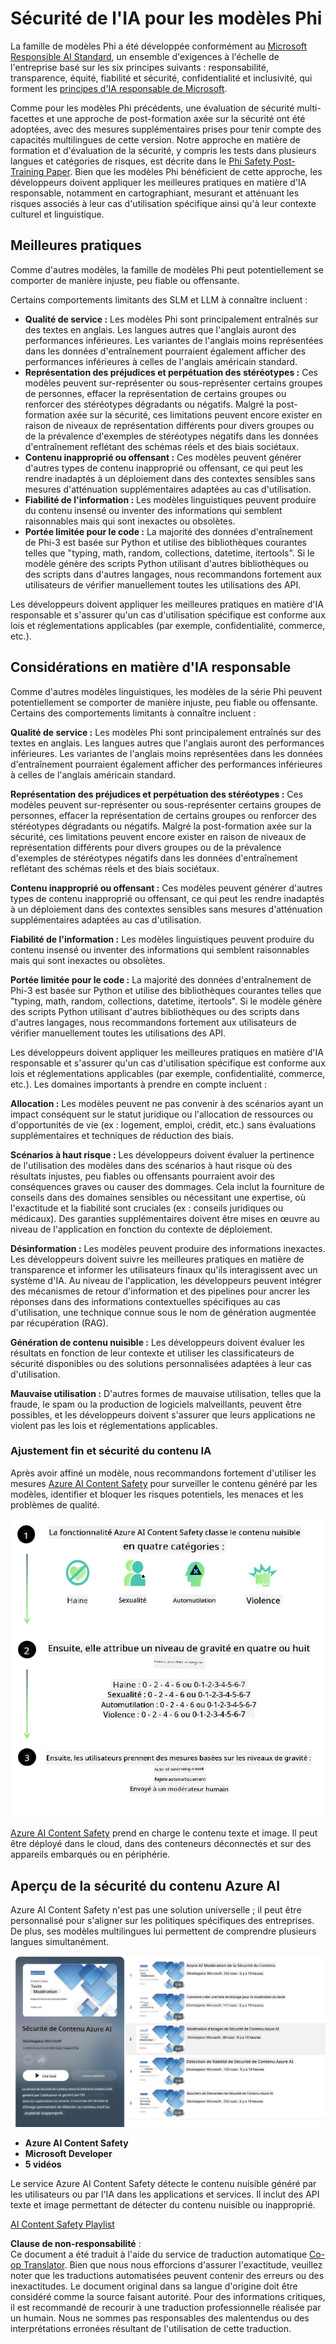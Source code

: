 <!--
CO_OP_TRANSLATOR_METADATA:
{
  "original_hash": "c8273672cc57df2be675407a1383aaf0",
  "translation_date": "2025-03-27T05:11:27+00:00",
  "source_file": "md\\01.Introduction\\01\\01.AISafety.md",
  "language_code": "fr"
}
-->
# Sécurité de l'IA pour les modèles Phi

La famille de modèles Phi a été développée conformément au [Microsoft Responsible AI Standard](https://query.prod.cms.rt.microsoft.com/cms/api/am/binary/RE5cmFl), un ensemble d'exigences à l'échelle de l'entreprise basé sur les six principes suivants : responsabilité, transparence, équité, fiabilité et sécurité, confidentialité et inclusivité, qui forment les [principes d'IA responsable de Microsoft](https://www.microsoft.com/ai/responsible-ai).

Comme pour les modèles Phi précédents, une évaluation de sécurité multi-facettes et une approche de post-formation axée sur la sécurité ont été adoptées, avec des mesures supplémentaires prises pour tenir compte des capacités multilingues de cette version. Notre approche en matière de formation et d'évaluation de la sécurité, y compris les tests dans plusieurs langues et catégories de risques, est décrite dans le [Phi Safety Post-Training Paper](https://arxiv.org/abs/2407.13833). Bien que les modèles Phi bénéficient de cette approche, les développeurs doivent appliquer les meilleures pratiques en matière d'IA responsable, notamment en cartographiant, mesurant et atténuant les risques associés à leur cas d'utilisation spécifique ainsi qu'à leur contexte culturel et linguistique.

## Meilleures pratiques

Comme d'autres modèles, la famille de modèles Phi peut potentiellement se comporter de manière injuste, peu fiable ou offensante.

Certains comportements limitants des SLM et LLM à connaître incluent :

- **Qualité de service :** Les modèles Phi sont principalement entraînés sur des textes en anglais. Les langues autres que l'anglais auront des performances inférieures. Les variantes de l'anglais moins représentées dans les données d'entraînement pourraient également afficher des performances inférieures à celles de l'anglais américain standard.
- **Représentation des préjudices et perpétuation des stéréotypes :** Ces modèles peuvent sur-représenter ou sous-représenter certains groupes de personnes, effacer la représentation de certains groupes ou renforcer des stéréotypes dégradants ou négatifs. Malgré la post-formation axée sur la sécurité, ces limitations peuvent encore exister en raison de niveaux de représentation différents pour divers groupes ou de la prévalence d'exemples de stéréotypes négatifs dans les données d'entraînement reflétant des schémas réels et des biais sociétaux.
- **Contenu inapproprié ou offensant :** Ces modèles peuvent générer d'autres types de contenu inapproprié ou offensant, ce qui peut les rendre inadaptés à un déploiement dans des contextes sensibles sans mesures d'atténuation supplémentaires adaptées au cas d'utilisation.
- **Fiabilité de l'information :** Les modèles linguistiques peuvent produire du contenu insensé ou inventer des informations qui semblent raisonnables mais qui sont inexactes ou obsolètes.
- **Portée limitée pour le code :** La majorité des données d'entraînement de Phi-3 est basée sur Python et utilise des bibliothèques courantes telles que "typing, math, random, collections, datetime, itertools". Si le modèle génère des scripts Python utilisant d'autres bibliothèques ou des scripts dans d'autres langages, nous recommandons fortement aux utilisateurs de vérifier manuellement toutes les utilisations des API.

Les développeurs doivent appliquer les meilleures pratiques en matière d'IA responsable et s'assurer qu'un cas d'utilisation spécifique est conforme aux lois et réglementations applicables (par exemple, confidentialité, commerce, etc.).

## Considérations en matière d'IA responsable

Comme d'autres modèles linguistiques, les modèles de la série Phi peuvent potentiellement se comporter de manière injuste, peu fiable ou offensante. Certains des comportements limitants à connaître incluent :

**Qualité de service :** Les modèles Phi sont principalement entraînés sur des textes en anglais. Les langues autres que l'anglais auront des performances inférieures. Les variantes de l'anglais moins représentées dans les données d'entraînement pourraient également afficher des performances inférieures à celles de l'anglais américain standard.

**Représentation des préjudices et perpétuation des stéréotypes :** Ces modèles peuvent sur-représenter ou sous-représenter certains groupes de personnes, effacer la représentation de certains groupes ou renforcer des stéréotypes dégradants ou négatifs. Malgré la post-formation axée sur la sécurité, ces limitations peuvent encore exister en raison de niveaux de représentation différents pour divers groupes ou de la prévalence d'exemples de stéréotypes négatifs dans les données d'entraînement reflétant des schémas réels et des biais sociétaux.

**Contenu inapproprié ou offensant :** Ces modèles peuvent générer d'autres types de contenu inapproprié ou offensant, ce qui peut les rendre inadaptés à un déploiement dans des contextes sensibles sans mesures d'atténuation supplémentaires adaptées au cas d'utilisation.

**Fiabilité de l'information :** Les modèles linguistiques peuvent produire du contenu insensé ou inventer des informations qui semblent raisonnables mais qui sont inexactes ou obsolètes.

**Portée limitée pour le code :** La majorité des données d'entraînement de Phi-3 est basée sur Python et utilise des bibliothèques courantes telles que "typing, math, random, collections, datetime, itertools". Si le modèle génère des scripts Python utilisant d'autres bibliothèques ou des scripts dans d'autres langages, nous recommandons fortement aux utilisateurs de vérifier manuellement toutes les utilisations des API.

Les développeurs doivent appliquer les meilleures pratiques en matière d'IA responsable et s'assurer qu'un cas d'utilisation spécifique est conforme aux lois et réglementations applicables (par exemple, confidentialité, commerce, etc.). Les domaines importants à prendre en compte incluent :

**Allocation :** Les modèles peuvent ne pas convenir à des scénarios ayant un impact conséquent sur le statut juridique ou l'allocation de ressources ou d'opportunités de vie (ex : logement, emploi, crédit, etc.) sans évaluations supplémentaires et techniques de réduction des biais.

**Scénarios à haut risque :** Les développeurs doivent évaluer la pertinence de l'utilisation des modèles dans des scénarios à haut risque où des résultats injustes, peu fiables ou offensants pourraient avoir des conséquences graves ou causer des dommages. Cela inclut la fourniture de conseils dans des domaines sensibles ou nécessitant une expertise, où l'exactitude et la fiabilité sont cruciales (ex : conseils juridiques ou médicaux). Des garanties supplémentaires doivent être mises en œuvre au niveau de l'application en fonction du contexte de déploiement.

**Désinformation :** Les modèles peuvent produire des informations inexactes. Les développeurs doivent suivre les meilleures pratiques en matière de transparence et informer les utilisateurs finaux qu'ils interagissent avec un système d'IA. Au niveau de l'application, les développeurs peuvent intégrer des mécanismes de retour d'information et des pipelines pour ancrer les réponses dans des informations contextuelles spécifiques au cas d'utilisation, une technique connue sous le nom de génération augmentée par récupération (RAG).

**Génération de contenu nuisible :** Les développeurs doivent évaluer les résultats en fonction de leur contexte et utiliser les classificateurs de sécurité disponibles ou des solutions personnalisées adaptées à leur cas d'utilisation.

**Mauvaise utilisation :** D'autres formes de mauvaise utilisation, telles que la fraude, le spam ou la production de logiciels malveillants, peuvent être possibles, et les développeurs doivent s'assurer que leurs applications ne violent pas les lois et réglementations applicables.

### Ajustement fin et sécurité du contenu IA

Après avoir affiné un modèle, nous recommandons fortement d'utiliser les mesures [Azure AI Content Safety](https://learn.microsoft.com/azure/ai-services/content-safety/overview) pour surveiller le contenu généré par les modèles, identifier et bloquer les risques potentiels, les menaces et les problèmes de qualité.

![Phi3AISafety](../../../../../translated_images/01.phi3aisafety.b950fac78d0cda701abf8181b3cfdabf328f70d0d5c096d5ebf842a2db62615f.fr.png)

[Azure AI Content Safety](https://learn.microsoft.com/azure/ai-services/content-safety/overview) prend en charge le contenu texte et image. Il peut être déployé dans le cloud, dans des conteneurs déconnectés et sur des appareils embarqués ou en périphérie.

## Aperçu de la sécurité du contenu Azure AI

Azure AI Content Safety n'est pas une solution universelle ; il peut être personnalisé pour s'aligner sur les politiques spécifiques des entreprises. De plus, ses modèles multilingues lui permettent de comprendre plusieurs langues simultanément.

![AIContentSafety](../../../../../translated_images/01.AIcontentsafety.da9a83e9538e688418877be04138e05621b0ab1222565ac2761e28677a59fdb4.fr.png)

- **Azure AI Content Safety**
- **Microsoft Developer**
- **5 vidéos**

Le service Azure AI Content Safety détecte le contenu nuisible généré par les utilisateurs ou par l'IA dans les applications et services. Il inclut des API texte et image permettant de détecter du contenu nuisible ou inapproprié.

[AI Content Safety Playlist](https://www.youtube.com/playlist?list=PLlrxD0HtieHjaQ9bJjyp1T7FeCbmVcPkQ)

**Clause de non-responsabilité** :  
Ce document a été traduit à l'aide du service de traduction automatique [Co-op Translator](https://github.com/Azure/co-op-translator). Bien que nous nous efforcions d'assurer l'exactitude, veuillez noter que les traductions automatisées peuvent contenir des erreurs ou des inexactitudes. Le document original dans sa langue d'origine doit être considéré comme la source faisant autorité. Pour des informations critiques, il est recommandé de recourir à une traduction professionnelle réalisée par un humain. Nous ne sommes pas responsables des malentendus ou des interprétations erronées résultant de l'utilisation de cette traduction.